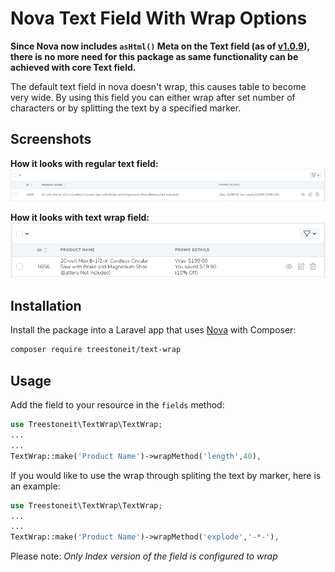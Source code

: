 # Nova Text Field With Wrap Options

**Since Nova now includes `asHtml()` Meta on the Text field (as of [v1.0.9](https://github.com/laravel/nova-issues/issues/280)), there is no more need for this package as same functionality can be achieved with core Text field.**

The default text field in nova doesn't wrap, this causes table to become very wide. By using this field you can either wrap after set number of characters or by splitting the text by a specified marker.

## Screenshots

**How it looks with regular text field:**
![screenshot how it looks with regular text field ](before.png?raw=true "with regular text field")

**How it looks with text wrap field:**
![screenshot how it looks with text wrap field ](after.png?raw=true "with text wrap field")

## Installation

Install the package into a Laravel app that uses [Nova](https://nova.laravel.com) with Composer:

```bash
composer require treestoneit/text-wrap
```

## Usage

Add the field to your resource in the ```fields``` method:

```php
use Treestoneit\TextWrap\TextWrap;
...
...
TextWrap::make('Product Name')->wrapMethod('length',40),
```

If you would like to use the wrap through spliting the text by marker, here is an example:  

```php
use Treestoneit\TextWrap\TextWrap;
...
...
TextWrap::make('Product Name')->wrapMethod('explode','-*-'),
```

Please note: _Only Index version of the field is configured to wrap_
